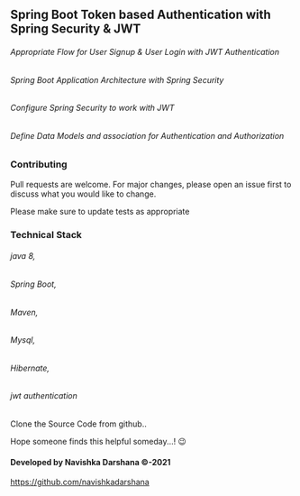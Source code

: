 ## Spring Boot Token based Authentication with Spring Security & JWT

###### Appropriate Flow for User Signup & User Login with JWT Authentication
###### Spring Boot Application Architecture with Spring Security
###### Configure Spring Security to work with JWT
###### Define Data Models and association for Authentication and Authorization


### Contributing
Pull requests are welcome. For major changes, please open an issue first to discuss what you would like to change.

Please make sure to update tests as appropriate

### Technical Stack

###### java 8,
###### Spring Boot,
###### Maven,
###### Mysql,
###### Hibernate,
###### jwt authentication


Clone the Source Code from github..

Hope someone finds this helpful someday...! 😉

#### Developed by Navishka Darshana ©-2021

https://github.com/navishkadarshana
